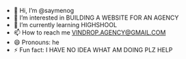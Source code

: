 - 👋 Hi, I’m @saymenog
- 👀 I’m interested in BUILDING A WEBSITE FOR AN AGENCY
- 🌱 I’m currently learning HIGHSHOOL
- 📫 How to reach me VINDROP.AGENCY@GMAIL.COM
- 😄 Pronouns: he
- ⚡ Fun fact: I HAVE NO IDEA WHAT AM DOING PLZ HELP

<!---
saymenog/saymenog is a ✨ special ✨ repository because its `README.md` (this file) appears on your GitHub profile.
You can click the Preview link to take a look at your changes.
--->
